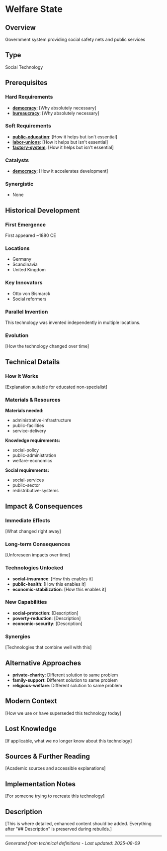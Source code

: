 # Welfare State

## Overview
Government system providing social safety nets and public services

## Type
Social Technology

## Prerequisites

### Hard Requirements
- **[democracy](../democracy/README.md)**: [Why absolutely necessary]
- **[bureaucracy](../bureaucracy/README.md)**: [Why absolutely necessary]

### Soft Requirements
- **[public-education](../public-education/README.md)**: [How it helps but isn't essential]
- **[labor-unions](../labor-unions/README.md)**: [How it helps but isn't essential]
- **[factory-system](../factory-system/README.md)**: [How it helps but isn't essential]

### Catalysts
- **[democracy](../democracy/README.md)**: [How it accelerates development]

### Synergistic
- None

## Historical Development

### First Emergence
First appeared ~1880 CE

### Locations
- Germany
- Scandinavia
- United Kingdom

### Key Innovators
- Otto von Bismarck
- Social reformers

### Parallel Invention
This technology was invented independently in multiple locations.

### Evolution
[How the technology changed over time]

## Technical Details

### How It Works
[Explanation suitable for educated non-specialist]

### Materials & Resources
**Materials needed:**
- administrative-infrastructure
- public-facilities
- service-delivery


**Knowledge requirements:**
- social-policy
- public-administration
- welfare-economics


**Social requirements:**
- social-services
- public-sector
- redistributive-systems

## Impact & Consequences

### Immediate Effects
[What changed right away]

### Long-term Consequences
[Unforeseen impacts over time]

### Technologies Unlocked
- **social-insurance**: [How this enables it]
- **public-health**: [How this enables it]
- **economic-stabilization**: [How this enables it]

### New Capabilities
- **social-protection**: [Description]
- **poverty-reduction**: [Description]
- **economic-security**: [Description]

### Synergies
[Technologies that combine well with this]

## Alternative Approaches
- **private-charity**: Different solution to same problem
- **family-support**: Different solution to same problem
- **religious-welfare**: Different solution to same problem

## Modern Context
[How we use or have superseded this technology today]

## Lost Knowledge
[If applicable, what we no longer know about this technology]

## Sources & Further Reading
[Academic sources and accessible explanations]

## Implementation Notes
[For someone trying to recreate this technology]

## Description





[This is where detailed, enhanced content should be added. Everything after "## Description" is preserved during rebuilds.]

---
*Generated from technical definitions - Last updated: 2025-08-09*
